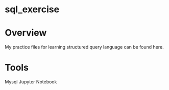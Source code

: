 # sql_exercise

# Overview
My practice files for learning structured query language can be found here.

# Tools
Mysql
Jupyter Notebook

